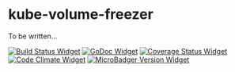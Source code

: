 # kube-volume-freezer
To be written...

[![Build Status Widget]][Build Status]
[![GoDoc Widget]][GoDoc]
[![Coverage Status Widget]][Coverage Status]
[![Code Climate Widget]][Code Climate]
[![MicroBadger Version Widget]][MicroBadger Version]

[Build Status]: https://travis-ci.org/wikiwi/kube-volume-freezer
[Build Status Widget]: https://travis-ci.org/wikiwi/kube-volume-freezer.svg?branch=master
[GoDoc]: https://godoc.org/github.com/wikiwi/kube-volume-freezer
[GoDoc Widget]: https://godoc.org/github.com/wikiwi/kube-volume-freezer?status.svg
[Coverage Status]: https://coveralls.io/github/wikiwi/kube-volume-freezer?branch=master
[Coverage Status Widget]: https://coveralls.io/repos/github/wikiwi/kube-volume-freezer/badge.svg?branch=master
[Code Climate]: https://codeclimate.com/github/wikiwi/kube-volume-freezer
[Code Climate Widget]: https://codeclimate.com/github/wikiwi/kube-volume-freezer/badges/gpa.svg
[MicroBadger Version]: http://microbadger.com/#/images/wikiwi/kube-volume-freezer
[MicroBadger Version Widget]: https://images.microbadger.com/badges/version/wikiwi/kube-volume-freezer.svg


